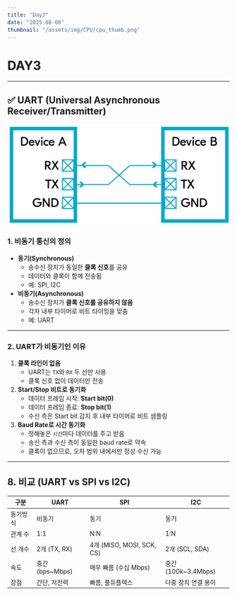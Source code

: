 ```yaml
---
title: "Day3"
date: "2025-08-08"
thumbnail: "/assets/img/CPU/cpu_thumb.png"
---
```


# DAY3

---

## ✅ UART (Universal Asynchronous Receiver/Transmitter)

![alt text](../../../../assets/img/CPU/UART.png)

### 1. 비동기 통신의 정의
- **동기(Synchronous)**  
  - 송수신 장치가 동일한 **클록 신호**를 공유  
  - 데이터와 클록이 함께 전송됨  
  - 예: SPI, I2C
- **비동기(Asynchronous)**  
  - 송수신 장치가 **클록 신호를 공유하지 않음**  
  - 각자 내부 타이머로 비트 타이밍을 맞춤  
  - 예: UART

---

### 2. UART가 비동기인 이유
1. **클록 라인이 없음**  
   - UART는 `TX`와 `RX` 두 선만 사용  
   - 클록 신호 없이 데이터만 전송
2. **Start/Stop 비트로 동기화**  
   - 데이터 프레임 시작: **Start bit(0)**  
   - 데이터 프레임 종료: **Stop bit(1)**  
   - 수신 측은 Start bit 감지 후 내부 타이머로 비트 샘플링
3. **Baud Rate로 시간 동기화**  
   - 정해놓은 `시간`마다 데이터를 주고 받음
   - 송신 측과 수신 측이 동일한 baud rate로 약속  
   - 클록이 없으므로, 오차 범위 내에서만 정상 수신 가능

---

## 8. 비교 (UART vs SPI vs I2C)

| 구분   | UART          | SPI                | I2C                   |
|--------|--------------|--------------------|-----------------------|
| 동기방식 | 비동기         | 동기               | 동기                  |
| 관계 수 | 1:1         | N:N               | 1:N                  |
| 선 개수 | 2개 (TX, RX) | 4개 (MISO, MOSI, SCK, CS) | 2개 (SCL, SDA)       |
| 속도   | 중간 (bps~Mbps) | 매우 빠름 (수십 Mbps) | 중간 (100k~3.4Mbps)   |
| 장점   | 간단, 저전력   | 빠름, 풀듀플렉스    | 다중 장치 연결 용이    |